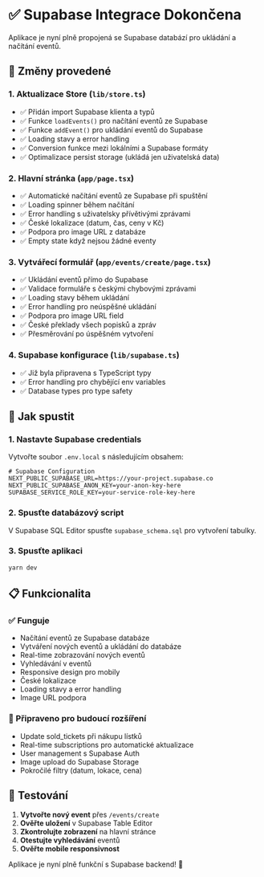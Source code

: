 # ✅ Supabase Integrace Dokončena

Aplikace je nyní plně propojená se Supabase databází pro ukládání a načítání eventů.

## 🔧 Změny provedené

### 1. Aktualizace Store (`lib/store.ts`)
- ✅ Přidán import Supabase klienta a typů
- ✅ Funkce `loadEvents()` pro načítání eventů ze Supabase  
- ✅ Funkce `addEvent()` pro ukládání eventů do Supabase
- ✅ Loading stavy a error handling
- ✅ Conversion funkce mezi lokálními a Supabase formáty
- ✅ Optimalizace persist storage (ukládá jen uživatelská data)

### 2. Hlavní stránka (`app/page.tsx`) 
- ✅ Automatické načítání eventů ze Supabase při spuštění
- ✅ Loading spinner během načítání
- ✅ Error handling s uživatelsky přívětivými zprávami
- ✅ České lokalizace (datum, čas, ceny v Kč)
- ✅ Podpora pro image URL z databáze
- ✅ Empty state když nejsou žádné eventy

### 3. Vytvářecí formulář (`app/events/create/page.tsx`)
- ✅ Ukládání eventů přímo do Supabase 
- ✅ Validace formuláře s českými chybovými zprávami
- ✅ Loading stavy během ukládání
- ✅ Error handling pro neúspěšné ukládání  
- ✅ Podpora pro image URL field
- ✅ České překlady všech popisků a zpráv
- ✅ Přesměrování po úspěšném vytvoření

### 4. Supabase konfigurace (`lib/supabase.ts`)
- ✅ Již byla připravena s TypeScript typy
- ✅ Error handling pro chybějící env variables
- ✅ Database types pro type safety

## 🚀 Jak spustit

### 1. Nastavte Supabase credentials
Vytvořte soubor `.env.local` s následujícím obsahem:

```env
# Supabase Configuration
NEXT_PUBLIC_SUPABASE_URL=https://your-project.supabase.co
NEXT_PUBLIC_SUPABASE_ANON_KEY=your-anon-key-here
SUPABASE_SERVICE_ROLE_KEY=your-service-role-key-here
```

### 2. Spusťte databázový script
V Supabase SQL Editor spusťte `supabase_schema.sql` pro vytvoření tabulky.

### 3. Spusťte aplikaci
```bash
yarn dev
```

## 📋 Funkcionalita

### ✅ Funguje
- Načítání eventů ze Supabase databáze
- Vytváření nových eventů a ukládání do databáze  
- Real-time zobrazování nových eventů
- Vyhledávání v eventů
- Responsive design pro mobily
- České lokalizace
- Loading stavy a error handling
- Image URL podpora

### 🔄 Připraveno pro budoucí rozšíření
- Update sold_tickets při nákupu lístků
- Real-time subscriptions pro automatické aktualizace
- User management s Supabase Auth
- Image upload do Supabase Storage
- Pokročilé filtry (datum, lokace, cena)

## 🎯 Testování

1. **Vytvořte nový event** přes `/events/create`
2. **Ověřte uložení** v Supabase Table Editor
3. **Zkontrolujte zobrazení** na hlavní stránce
4. **Otestujte vyhledávání** eventů
5. **Ověřte mobile responsivnost**

Aplikace je nyní plně funkční s Supabase backend! 🎉 